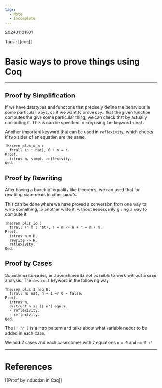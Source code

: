 ```yaml
---
tags:
  - Note
  - Incomplete
---
```

202401131501

Tags : [[coq]]
# Basic ways to prove things using Coq
---

## Proof by Simplification
If we have datatypes and functions that precisely define the behaviour in some particular ways, so if we want to prove say.. that the given function computes the give some particular thing, we can check that by actually computing it.
This is can be specified to *coq* using the keyword `simpl`.

Another important keyword that can be used in `reflexivity`, which checks if two sides of an equation are the same.

```coq
Theorem plus_0_n : 
  forall (n : nat), 0 + n = n.
Proof.
  intros n. simpl. reflexivity.
Qed.
```

## Proof by Rewriting
After having a bunch of equality like theorems, we can used that for rewriting statements in other proofs.

This can be done where we have proved a conversion from one way to write something, to another write it, without necessarily giving a way to compute it.

```coq
Theorem plus_id : 
  forall (n m : nat), n = m -> n + n = m + m.
Proof.
  intros n m H.
  rewrite -> H.
  reflexivity.
Qed.
```

## Proof by Cases
Sometimes its easier, and sometimes its not possible to work without a case analysis. The `destruct` keyword in the following way

```coq
Theorem plus_1_neq_0:
  forall n: nat, n + 1 =? 0 = false.
Proof.
  intros n.
  destruct n as [| n'] eqn:E.
  - reflexivity.
  - reflexivity.
Qed.
```

The `[| n' ]` is a intro pattern and talks about what variable needs to be added in each case.

We add 2 cases and each case comes with 2 equations
`n = 0` and `n= S n'`

---
# References
[[Proof by Induction in Coq]]
